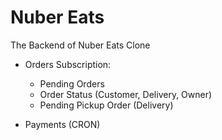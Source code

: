 # Nuber Eats

The Backend of Nuber Eats Clone

- Orders Subscription:

  - Pending Orders
  - Order Status (Customer, Delivery, Owner)
  - Pending Pickup Order (Delivery)

- Payments (CRON)
